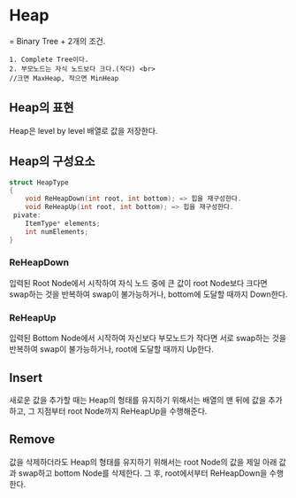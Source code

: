 # Heap
= Binary Tree + 2개의 조건.

    1. Complete Tree이다.
    2. 부모노드는 자식 노드보다 크다.(작다) <br>
    //크면 MaxHeap, 작으면 MinHeap
    
## Heap의 표현

Heap은 level by level 배열로 값을 저장한다. 

## Heap의 구성요소

```c++
struct HeapType
{
    void ReHeapDown(int root, int bottom); => 힙을 재구성한다. 
    void ReHeapUp(int root, int bottom); => 힙을 재구성한다.
 pivate:  
    ItemType* elements;
    int numElements;
}
```
### ReHeapDown
 입력된 Root Node에서 시작하여 자식 노드 중에 큰 값이 root Node보다 크다면 swap하는 것을 반복하여 swap이 불가능하거나, bottom에 도달할 때까지 Down한다.

### ReHeapUp
 입력된 Bottom Node에서 시작하여 자신보다 부모노드가 작다면 서로 swap하는 것을 반복하여 swap이 불가능하거나, root에 도달할 때까지 Up한다.

## Insert 
 새로운 값을 추가할 때는 Heap의 형태를 유지하기 위해서는 배열의 맨 뒤에 값을 추가하고, 그 지점부터 root Node까지 ReHeapUp을 수행해준다.

## Remove
 값을 삭제하더라도 Heap의 형태를 유지하기 위해서는 root Node의 값을 제일 아래 값과 swap하고 bottom Node를 삭제한다. 그 후, root에서부터 ReHeapDown을 수행한다.
